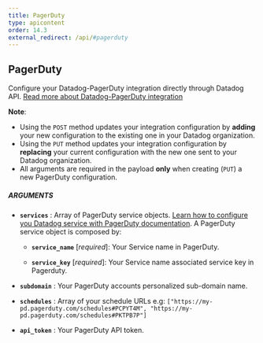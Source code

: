 ```yaml
---
title: PagerDuty
type: apicontent
order: 14.3
external_redirect: /api/#pagerduty
---
```


## PagerDuty

Configure your Datadog-PagerDuty integration directly through Datadog API.
[Read more about Datadog-PagerDuty integration][1]

**Note**:

* Using the `POST` method updates your integration configuration by **adding** your new configuration to the existing one in your Datadog organization.
* Using the `PUT` method updates your integration configuration by **replacing** your current configuration with the new one sent to your Datadog organization.
* All arguments are required in the payload **only** when creating (`PUT`) a new PagerDuty configuration.

##### ARGUMENTS

* **`services`** :
    Array of PagerDuty service objects. [Learn how to configure you Datadog service with PagerDuty documentation][2]. A PagerDuty service object is composed by:

    * **`service_name`** [*required*]:
        Your Service name in PagerDuty.

    * **`service_key`** [*required*]:
        Your Service name associated service key in Pagerduty.

* **`subdomain`** :
    Your PagerDuty accounts personalized sub-domain name.

* **`schedules`** :
    Array of your schedule URLs e.g:
     `["https://my-pd.pagerduty.com/schedules#PCPYT4M", "https://my-pd.pagerduty.com/schedules#PKTPB7P"]`

* **`api_token`** :
    Your PagerDuty API token.

[1]: /integrations/pagerduty
[2]: https://www.pagerduty.com/docs/guides/datadog-integration-guide/
